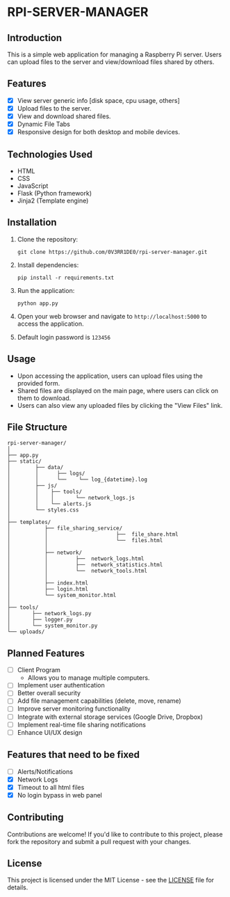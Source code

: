 # RPI-SERVER-MANAGER

## Introduction
This is a simple web application for managing a Raspberry Pi server. Users can upload files to the server and view/download files shared by others.

## Features
- [x] View server generic info [disk space, cpu usage, others]
- [x] Upload files to the server.
- [x] View and download shared files.
- [x] Dynamic File Tabs
- [x] Responsive design for both desktop and mobile devices.

## Technologies Used
- HTML
- CSS
- JavaScript
- Flask (Python framework)
- Jinja2 (Template engine)

## Installation
1. Clone the repository:
    ```
    git clone https://github.com/0V3RR1DE0/rpi-server-manager.git
    ```

2. Install dependencies:
    ```
    pip install -r requirements.txt
    ```

3. Run the application:
    ```
    python app.py
    ```

4. Open your web browser and navigate to `http://localhost:5000` to access the application.

5. Default login password is `123456`

## Usage
- Upon accessing the application, users can upload files using the provided form.
- Shared files are displayed on the main page, where users can click on them to download.
- Users can also view any uploaded files by clicking the "View Files" link.

## File Structure
```
rpi-server-manager/
│
├── app.py
├── static/
│        ├── data/
│        │      ├── logs/
│        │      └──    └── log_{datetime}.log
│        ├── js/
│        │    ├── tools/
│        │    │       └── network_logs.js
│        │    └── alerts.js
│        └── styles.css
│
├── templates/
│           ├── file_sharing_service/
│           │                      ├──  file_share.html
│           │                      └──  files.html
│           │
│           ├── network/
│           │         ├──  network_logs.html
│           │         ├──  network_statistics.html
│           │         └──  network_tools.html
│           │
│           ├── index.html
│           ├── login.html
│           └── system_monitor.html
│
├── tools/
│       ├── network_logs.py
│       ├── logger.py
│       └── system_monitor.py
└── uploads/
```

## Planned Features
- [ ] Client Program
    - Allows you to manage multiple computers.
- [ ] Implement user authentication
- [ ] Better overall security
- [ ] Add file management capabilities (delete, move, rename)
- [ ] Improve server monitoring functionality
- [ ] Integrate with external storage services (Google Drive, Dropbox)
- [ ] Implement real-time file sharing notifications
- [ ] Enhance UI/UX design

## Features that need to be fixed
- [ ] Alerts/Notifications
- [x] Network Logs
- [x] Timeout to all html files
- [x] No login bypass in web panel

## Contributing
Contributions are welcome! If you'd like to contribute to this project, please fork the repository and submit a pull request with your changes.

## License
This project is licensed under the MIT License - see the [LICENSE](LICENSE) file for details.
